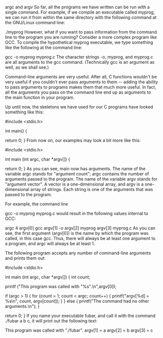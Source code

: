 argc and argv
So far, all the programs we have written can be run with a single command. For example, if we compile an executable called myprog, we can run it from within the same directory with the following command at the GNU/Linux command line:

./myprog
However, what if you want to pass information from the command line to the program you are running? Consider a more complex program like GCC. To compile the hypothetical myprog executable, we type something like the following at the command line:

gcc -o myprog myprog.c
The character strings -o, myprog, and myprog.c are all arguments to the gcc command. (Technically gcc is an argument as well, as we shall see.)

Command-line arguments are very useful. After all, C functions wouldn't be very useful if you couldn't ever pass arguments to them -- adding the ability to pass arguments to programs makes them that much more useful. In fact, all the arguments you pass on the command line end up as arguments to the main function in your program.

Up until now, the skeletons we have used for our C programs have looked something like this:

#include <stdio.h>

int main()
{

  return 0;
}
From now on, our examples may look a bit more like this:

#include <stdio.h>

int main (int argc, char *argv[])
{

  return 0;
}
As you can see, main now has arguments. The name of the variable argc stands for "argument count"; argc contains the number of arguments passed to the program. The name of the variable argv stands for "argument vector". A vector is a one-dimensional array, and argv is a one-dimensional array of strings. Each string is one of the arguments that was passed to the program.

For example, the command line

gcc -o myprog myprog.c
would result in the following values internal to GCC:


argc
4
argv[0]
gcc
argv[1]
-o
argv[2]
myprog
argv[3]
myprog.c
As you can see, the first argument (argv[0]) is the name by which the program was called, in this case gcc. Thus, there will always be at least one argument to a program, and argc will always be at least 1.

The following program accepts any number of command-line arguments and prints them out:

#include <stdio.h>

int main (int argc, char *argv[])
{
  int count;

  printf ("This program was called with \"%s\".\n",argv[0]);

  if (argc > 1)
    {
      for (count = 1; count < argc; count++)
	{
	  printf("argv[%d] = %s\n", count, argv[count]);
	}
    }
  else
    {
      printf("The command had no other arguments.\n");
    }

  return 0;
}
If you name your executable fubar, and call it with the command ./fubar a b c, it will print out the following text:

This program was called with "./fubar".
argv[1] = a
argv[2] = b
argv[3] = c
